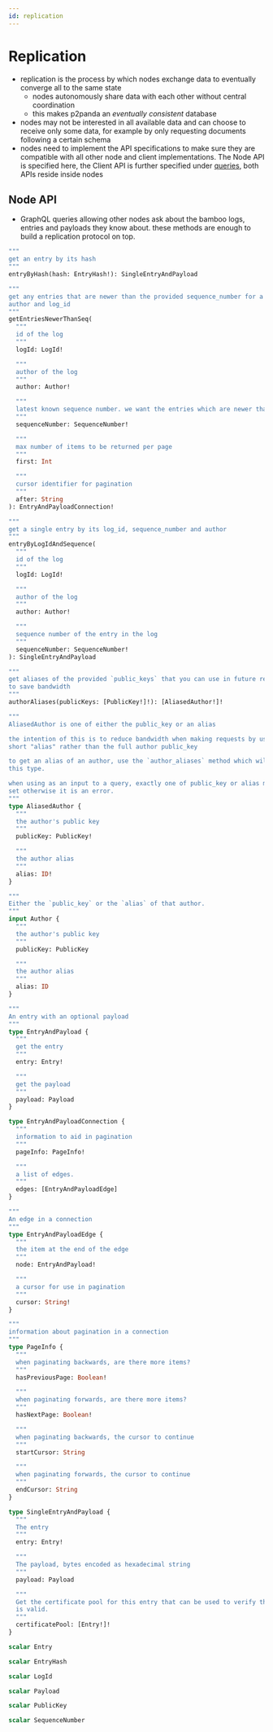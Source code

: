 ```yaml
---
id: replication
---
```


# Replication

- replication is the process by which nodes exchange data to eventually converge all to the same state
    - nodes autonomously share data with each other without central coordination
    - this makes p2panda an _eventually consistent_ database
- nodes may not be interested in all available data and can choose to receive only some data, for example by only requesting documents following a certain schema
- nodes need to implement the API specifications to make sure they are compatible with all other node and client implementations. The Node API is specified here, the Client API is further specified under [queries][queries], both APIs reside inside nodes

## Node API

- GraphQL queries allowing other nodes ask about the bamboo logs, entries and payloads they know about. these methods are enough to build a replication protocol on top.

```graphql
"""
get an entry by its hash
"""
entryByHash(hash: EntryHash!): SingleEntryAndPayload

"""
get any entries that are newer than the provided sequence_number for a given
author and log_id
"""
getEntriesNewerThanSeq(
  """
  id of the log
  """
  logId: LogId!

  """
  author of the log
  """
  author: Author!

  """
  latest known sequence number. we want the entries which are newer than this.
  """
  sequenceNumber: SequenceNumber!

  """
  max number of items to be returned per page
  """
  first: Int

  """
  cursor identifier for pagination
  """
  after: String
): EntryAndPayloadConnection!

"""
get a single entry by its log_id, sequence_number and author
"""
entryByLogIdAndSequence(
  """
  id of the log
  """
  logId: LogId!

  """
  author of the log
  """
  author: Author!

  """
  sequence number of the entry in the log
  """
  sequenceNumber: SequenceNumber!
): SingleEntryAndPayload

"""
get aliases of the provided `public_keys` that you can use in future requests
to save bandwidth
"""
authorAliases(publicKeys: [PublicKey!]!): [AliasedAuthor!]!
```

```graphql
"""
AliasedAuthor is one of either the public_key or an alias

the intention of this is to reduce bandwidth when making requests by using a
short "alias" rather than the full author public_key

to get an alias of an author, use the `author_aliases` method which will return
this type.

when using as an input to a query, exactly one of public_key or alias must be
set otherwise it is an error.
"""
type AliasedAuthor {
  """
  the author's public key
  """
  publicKey: PublicKey!

  """
  the author alias
  """
  alias: ID!
}

"""
Either the `public_key` or the `alias` of that author.
"""
input Author {
  """
  the author's public key
  """
  publicKey: PublicKey

  """
  the author alias
  """
  alias: ID
}

"""
An entry with an optional payload
"""
type EntryAndPayload {
  """
  get the entry
  """
  entry: Entry!

  """
  get the payload
  """
  payload: Payload
}

type EntryAndPayloadConnection {
  """
  information to aid in pagination
  """
  pageInfo: PageInfo!

  """
  a list of edges.
  """
  edges: [EntryAndPayloadEdge]
}

"""
An edge in a connection
"""
type EntryAndPayloadEdge {
  """
  the item at the end of the edge
  """
  node: EntryAndPayload!

  """
  a cursor for use in pagination
  """
  cursor: String!
}

"""
information about pagination in a connection
"""
type PageInfo {
  """
  when paginating backwards, are there more items?
  """
  hasPreviousPage: Boolean!

  """
  when paginating forwards, are there more items?
  """
  hasNextPage: Boolean!

  """
  when paginating backwards, the cursor to continue
  """
  startCursor: String

  """
  when paginating forwards, the cursor to continue
  """
  endCursor: String
}

type SingleEntryAndPayload {
  """
  The entry
  """
  entry: Entry!

  """
  The payload, bytes encoded as hexadecimal string
  """
  payload: Payload

  """
  Get the certificate pool for this entry that can be used to verify the entry
  is valid.
  """
  certificatePool: [Entry!]!
}

scalar Entry

scalar EntryHash

scalar LogId

scalar Payload

scalar PublicKey

scalar SequenceNumber
```

[queries]: /docs/organising-data/queries
